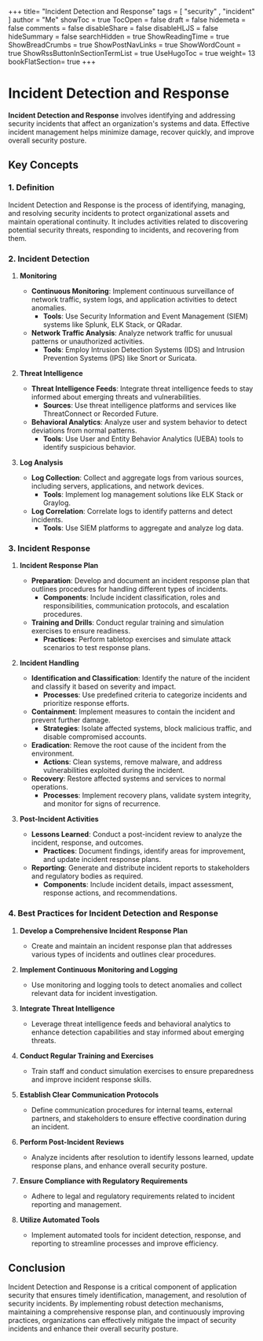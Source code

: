 +++
title= "Incident Detection and Response"
tags = [ "security" , "incident" ]
author = "Me"
showToc = true
TocOpen = false
draft = false
hidemeta = false
comments = false
disableShare = false
disableHLJS = false
hideSummary = false
searchHidden = true
ShowReadingTime = true
ShowBreadCrumbs = true
ShowPostNavLinks = true
ShowWordCount = true
ShowRssButtonInSectionTermList = true
UseHugoToc = true
weight= 13
bookFlatSection= true
+++

# Incident Detection and Response

**Incident Detection and Response** involves identifying and addressing security incidents that affect an organization's systems and data. Effective incident management helps minimize damage, recover quickly, and improve overall security posture.

## Key Concepts

### 1. **Definition**

Incident Detection and Response is the process of identifying, managing, and resolving security incidents to protect organizational assets and maintain operational continuity. It includes activities related to discovering potential security threats, responding to incidents, and recovering from them.

### 2. **Incident Detection**

1. **Monitoring**
   - **Continuous Monitoring**: Implement continuous surveillance of network traffic, system logs, and application activities to detect anomalies.
     - **Tools**: Use Security Information and Event Management (SIEM) systems like Splunk, ELK Stack, or QRadar.
   - **Network Traffic Analysis**: Analyze network traffic for unusual patterns or unauthorized activities.
     - **Tools**: Employ Intrusion Detection Systems (IDS) and Intrusion Prevention Systems (IPS) like Snort or Suricata.

2. **Threat Intelligence**
   - **Threat Intelligence Feeds**: Integrate threat intelligence feeds to stay informed about emerging threats and vulnerabilities.
     - **Sources**: Use threat intelligence platforms and services like ThreatConnect or Recorded Future.
   - **Behavioral Analytics**: Analyze user and system behavior to detect deviations from normal patterns.
     - **Tools**: Use User and Entity Behavior Analytics (UEBA) tools to identify suspicious behavior.

3. **Log Analysis**
   - **Log Collection**: Collect and aggregate logs from various sources, including servers, applications, and network devices.
     - **Tools**: Implement log management solutions like ELK Stack or Graylog.
   - **Log Correlation**: Correlate logs to identify patterns and detect incidents.
     - **Tools**: Use SIEM platforms to aggregate and analyze log data.

### 3. **Incident Response**

1. **Incident Response Plan**
   - **Preparation**: Develop and document an incident response plan that outlines procedures for handling different types of incidents.
     - **Components**: Include incident classification, roles and responsibilities, communication protocols, and escalation procedures.
   - **Training and Drills**: Conduct regular training and simulation exercises to ensure readiness.
     - **Practices**: Perform tabletop exercises and simulate attack scenarios to test response plans.

2. **Incident Handling**
   - **Identification and Classification**: Identify the nature of the incident and classify it based on severity and impact.
     - **Processes**: Use predefined criteria to categorize incidents and prioritize response efforts.
   - **Containment**: Implement measures to contain the incident and prevent further damage.
     - **Strategies**: Isolate affected systems, block malicious traffic, and disable compromised accounts.
   - **Eradication**: Remove the root cause of the incident from the environment.
     - **Actions**: Clean systems, remove malware, and address vulnerabilities exploited during the incident.
   - **Recovery**: Restore affected systems and services to normal operations.
     - **Processes**: Implement recovery plans, validate system integrity, and monitor for signs of recurrence.

3. **Post-Incident Activities**
   - **Lessons Learned**: Conduct a post-incident review to analyze the incident, response, and outcomes.
     - **Practices**: Document findings, identify areas for improvement, and update incident response plans.
   - **Reporting**: Generate and distribute incident reports to stakeholders and regulatory bodies as required.
     - **Components**: Include incident details, impact assessment, response actions, and recommendations.

### 4. **Best Practices for Incident Detection and Response**

1. **Develop a Comprehensive Incident Response Plan**
   - Create and maintain an incident response plan that addresses various types of incidents and outlines clear procedures.

2. **Implement Continuous Monitoring and Logging**
   - Use monitoring and logging tools to detect anomalies and collect relevant data for incident investigation.

3. **Integrate Threat Intelligence**
   - Leverage threat intelligence feeds and behavioral analytics to enhance detection capabilities and stay informed about emerging threats.

4. **Conduct Regular Training and Exercises**
   - Train staff and conduct simulation exercises to ensure preparedness and improve incident response skills.

5. **Establish Clear Communication Protocols**
   - Define communication procedures for internal teams, external partners, and stakeholders to ensure effective coordination during an incident.

6. **Perform Post-Incident Reviews**
   - Analyze incidents after resolution to identify lessons learned, update response plans, and enhance overall security posture.

7. **Ensure Compliance with Regulatory Requirements**
   - Adhere to legal and regulatory requirements related to incident reporting and management.

8. **Utilize Automated Tools**
   - Implement automated tools for incident detection, response, and reporting to streamline processes and improve efficiency.

## Conclusion

Incident Detection and Response is a critical component of application security that ensures timely identification, management, and resolution of security incidents. By implementing robust detection mechanisms, maintaining a comprehensive response plan, and continuously improving practices, organizations can effectively mitigate the impact of security incidents and enhance their overall security posture.
